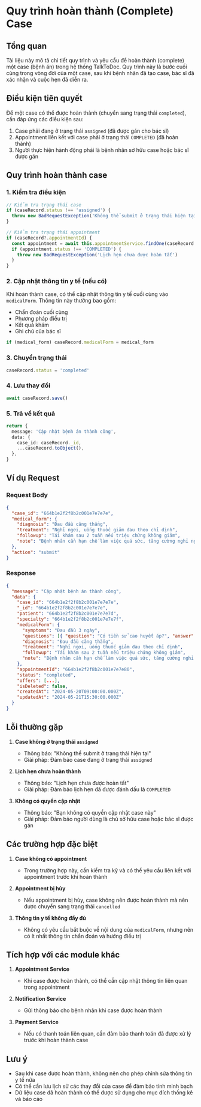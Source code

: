# Quy trình hoàn thành (Complete) Case

## Tổng quan

Tài liệu này mô tả chi tiết quy trình và yêu cầu để hoàn thành (complete) một case (bệnh án) trong hệ thống TalkToDoc. Quy trình này là bước cuối cùng trong vòng đời của một case, sau khi bệnh nhân đã tạo case, bác sĩ đã xác nhận và cuộc hẹn đã diễn ra.

## Điều kiện tiên quyết

Để một case có thể được hoàn thành (chuyển sang trạng thái `completed`), cần đáp ứng các điều kiện sau:

1. Case phải đang ở trạng thái `assigned` (đã được gán cho bác sĩ)
2. Appointment liên kết với case phải ở trạng thái `COMPLETED` (đã hoàn thành)
3. Người thực hiện hành động phải là bệnh nhân sở hữu case hoặc bác sĩ được gán

## Quy trình hoàn thành case

### 1. Kiểm tra điều kiện

```typescript
// Kiểm tra trạng thái case
if (caseRecord.status !== 'assigned') {
  throw new BadRequestException('Không thể submit ở trạng thái hiện tại')
}

// Kiểm tra trạng thái appointment
if (caseRecord?.appointmentId) {
  const appointment = await this.appointmentService.findOne(caseRecord.appointmentId.toString())
  if (appointment.status !== 'COMPLETED') {
    throw new BadRequestException('Lịch hẹn chưa được hoàn tất')
  }
}
```

### 2. Cập nhật thông tin y tế (nếu có)

Khi hoàn thành case, có thể cập nhật thông tin y tế cuối cùng vào `medicalForm`. Thông tin này thường bao gồm:

- Chẩn đoán cuối cùng
- Phương pháp điều trị
- Kết quả khám
- Ghi chú của bác sĩ

```typescript
if (medical_form) caseRecord.medicalForm = medical_form
```

### 3. Chuyển trạng thái

```typescript
caseRecord.status = 'completed'
```

### 4. Lưu thay đổi

```typescript
await caseRecord.save()
```

### 5. Trả về kết quả

```typescript
return {
  message: 'Cập nhật bệnh án thành công',
  data: {
    case_id: caseRecord._id,
    ...caseRecord.toObject(),
  },
}
```

## Ví dụ Request

### Request Body

```json
{
  "case_id": "664b1e2f2f8b2c001e7e7e7e",
  "medical_form": {
    "diagnosis": "Đau đầu căng thẳng",
    "treatment": "Nghỉ ngơi, uống thuốc giảm đau theo chỉ định",
    "followup": "Tái khám sau 2 tuần nếu triệu chứng không giảm",
    "note": "Bệnh nhân cần hạn chế làm việc quá sức, tăng cường nghỉ ngơi"
  },
  "action": "submit"
}
```

### Response

```json
{
  "message": "Cập nhật bệnh án thành công",
  "data": {
    "case_id": "664b1e2f2f8b2c001e7e7e7e",
    "_id": "664b1e2f2f8b2c001e7e7e7e",
    "patient": "664b1e2f2f8b2c001e7e7e7d",
    "specialty": "664b1e2f2f8b2c001e7e7e7f",
    "medicalForm": {
      "symptoms": "Đau đầu 3 ngày",
      "questions": [{ "question": "Có tiền sử cao huyết áp?", "answer": "Không" }],
      "diagnosis": "Đau đầu căng thẳng",
      "treatment": "Nghỉ ngơi, uống thuốc giảm đau theo chỉ định",
      "followup": "Tái khám sau 2 tuần nếu triệu chứng không giảm",
      "note": "Bệnh nhân cần hạn chế làm việc quá sức, tăng cường nghỉ ngơi"
    },
    "appointmentId": "664b1e2f2f8b2c001e7e7e80",
    "status": "completed",
    "offers": [...],
    "isDeleted": false,
    "createdAt": "2024-05-20T09:00:00.000Z",
    "updatedAt": "2024-05-21T15:30:00.000Z"
  }
}
```

## Lỗi thường gặp

1. **Case không ở trạng thái `assigned`**

   - Thông báo: "Không thể submit ở trạng thái hiện tại"
   - Giải pháp: Đảm bảo case đang ở trạng thái `assigned`

2. **Lịch hẹn chưa hoàn thành**

   - Thông báo: "Lịch hẹn chưa được hoàn tất"
   - Giải pháp: Đảm bảo lịch hẹn đã được đánh dấu là `COMPLETED`

3. **Không có quyền cập nhật**
   - Thông báo: "Bạn không có quyền cập nhật case này"
   - Giải pháp: Đảm bảo người dùng là chủ sở hữu case hoặc bác sĩ được gán

## Các trường hợp đặc biệt

1. **Case không có appointment**

   - Trong trường hợp này, cần kiểm tra kỹ và có thể yêu cầu liên kết với appointment trước khi hoàn thành

2. **Appointment bị hủy**

   - Nếu appointment bị hủy, case không nên được hoàn thành mà nên được chuyển sang trạng thái `cancelled`

3. **Thông tin y tế không đầy đủ**
   - Không có yêu cầu bắt buộc về nội dung của `medicalForm`, nhưng nên có ít nhất thông tin chẩn đoán và hướng điều trị

## Tích hợp với các module khác

1. **Appointment Service**

   - Khi case được hoàn thành, có thể cần cập nhật thông tin liên quan trong appointment

2. **Notification Service**

   - Gửi thông báo cho bệnh nhân khi case được hoàn thành

3. **Payment Service**
   - Nếu có thanh toán liên quan, cần đảm bảo thanh toán đã được xử lý trước khi hoàn thành case

## Lưu ý

- Sau khi case được hoàn thành, không nên cho phép chỉnh sửa thông tin y tế nữa
- Có thể cần lưu lịch sử các thay đổi của case để đảm bảo tính minh bạch
- Dữ liệu case đã hoàn thành có thể được sử dụng cho mục đích thống kê và báo cáo
